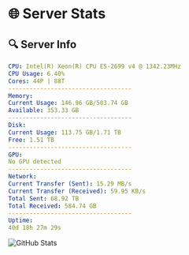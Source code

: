 # 🌐 Server Stats
## 🔍 Server Info
```yaml
CPU: Intel(R) Xeon(R) CPU E5-2699 v4 @ 1342.23MHz
CPU Usage: 6.40%
Cores: 44P | 88T
-----------------------------------
Memory:
Current Usage: 146.96 GB/503.74 GB
Available: 353.33 GB
-----------------------------------
Disk:
Current Usage: 113.75 GB/1.71 TB
Free: 1.51 TB
-----------------------------------
GPU:
No GPU detected
-----------------------------------
Network:
Current Transfer (Sent): 15.29 MB/s
Current Transfer (Received): 59.95 KB/s
Total Sent: 68.92 TB
Total Received: 584.74 GB
-----------------------------------
Uptime:
40d 18h 27m 29s
```
![GitHub Stats](https://img.shields.io/badge/Updated-2025-04-17_15:50:18-blue)